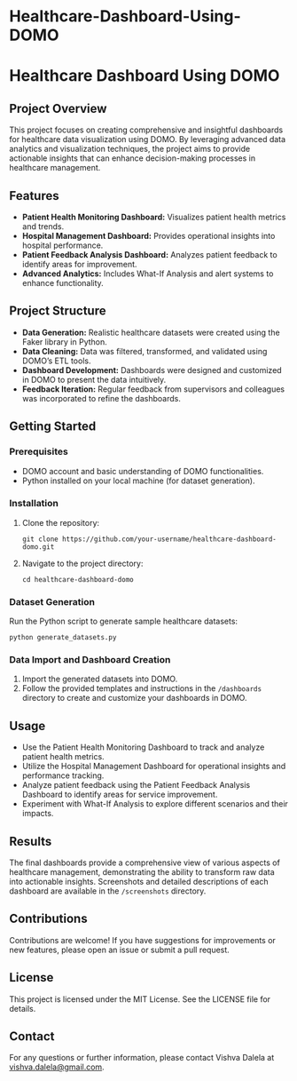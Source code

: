 # Healthcare-Dashboard-Using-DOMO
<h1>Healthcare Dashboard Using DOMO</h1>

<h2>Project Overview</h2>
<p>This project focuses on creating comprehensive and insightful dashboards for healthcare data visualization using DOMO. By leveraging advanced data analytics and visualization techniques, the project aims to provide actionable insights that can enhance decision-making processes in healthcare management.</p>

<h2>Features</h2>
<ul>
    <li><strong>Patient Health Monitoring Dashboard:</strong> Visualizes patient health metrics and trends.</li>
    <li><strong>Hospital Management Dashboard:</strong> Provides operational insights into hospital performance.</li>
    <li><strong>Patient Feedback Analysis Dashboard:</strong> Analyzes patient feedback to identify areas for improvement.</li>
    <li><strong>Advanced Analytics:</strong> Includes What-If Analysis and alert systems to enhance functionality.</li>
</ul>

<h2>Project Structure</h2>
<ul>
    <li><strong>Data Generation:</strong> Realistic healthcare datasets were created using the Faker library in Python.</li>
    <li><strong>Data Cleaning:</strong> Data was filtered, transformed, and validated using DOMO’s ETL tools.</li>
    <li><strong>Dashboard Development:</strong> Dashboards were designed and customized in DOMO to present the data intuitively.</li>
    <li><strong>Feedback Iteration:</strong> Regular feedback from supervisors and colleagues was incorporated to refine the dashboards.</li>
</ul>

<h2>Getting Started</h2>

<h3>Prerequisites</h3>
<ul>
    <li>DOMO account and basic understanding of DOMO functionalities.</li>
    <li>Python installed on your local machine (for dataset generation).</li>
</ul>

<h3>Installation</h3>
<ol>
    <li>Clone the repository:
        <pre><code>git clone https://github.com/your-username/healthcare-dashboard-domo.git</code></pre>
    </li>
    <li>Navigate to the project directory:
        <pre><code>cd healthcare-dashboard-domo</code></pre>
    </li>
</ol>

<h3>Dataset Generation</h3>
<p>Run the Python script to generate sample healthcare datasets:</p>
<pre><code>python generate_datasets.py</code></pre>

<h3>Data Import and Dashboard Creation</h3>
<ol>
    <li>Import the generated datasets into DOMO.</li>
    <li>Follow the provided templates and instructions in the <code>/dashboards</code> directory to create and customize your dashboards in DOMO.</li>
</ol>

<h2>Usage</h2>
<ul>
    <li>Use the Patient Health Monitoring Dashboard to track and analyze patient health metrics.</li>
    <li>Utilize the Hospital Management Dashboard for operational insights and performance tracking.</li>
    <li>Analyze patient feedback using the Patient Feedback Analysis Dashboard to identify areas for service improvement.</li>
    <li>Experiment with What-If Analysis to explore different scenarios and their impacts.</li>
</ul>

<h2>Results</h2>
<p>The final dashboards provide a comprehensive view of various aspects of healthcare management, demonstrating the ability to transform raw data into actionable insights. Screenshots and detailed descriptions of each dashboard are available in the <code>/screenshots</code> directory.</p>

<h2>Contributions</h2>
<p>Contributions are welcome! If you have suggestions for improvements or new features, please open an issue or submit a pull request.</p>

<h2>License</h2>
<p>This project is licensed under the MIT License. See the LICENSE file for details.</p>

<h2>Contact</h2>
<p>For any questions or further information, please contact Vishva Dalela at <a href="mailto:vishva.dalela@gmail.com">vishva.dalela@gmail.com</a>.</p>
